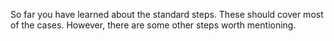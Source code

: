 So far you have learned about the standard steps. These should cover most of the cases. However, there are some other steps worth mentioning.